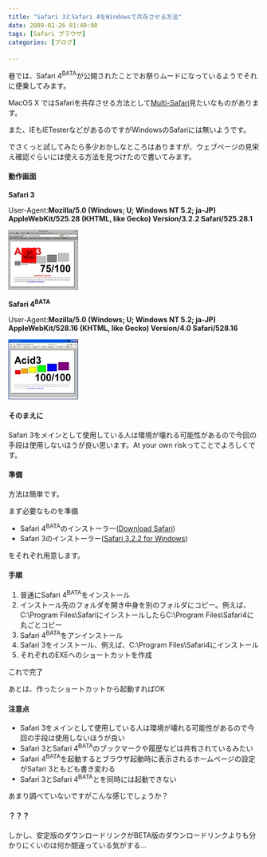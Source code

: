 ```yaml
---
title: "Safari 3とSafari 4をWindowsで共存させる方法"
date: 2009-02-26 01:40:00
tags: [Safari ブラウザ]
categories: [ブログ]

---
```


巷では、Safari 4<sup>BATA</sup>が公開されたことでお祭りムードになっているようでそれに便乗してみます。

MacOS X ではSafariを共存させる方法として[Multi-Safari][1]見たいなものがあります。

 [1]: http://michelf.com/projects/multi-safari/

また、IEもIETesterなどがあるのですがWindowsのSafariには無いようです。

でさくっと試してみたら多少おかしなところはありますが、ウェブページの見栄え確認ぐらいには使える方法を見つけたので書いてみます。

#### 動作画面

**Safari 3**

User-Agent:**Mozilla/5.0 (Windows; U; Windows NT 5.2; ja-JP) AppleWebKit/525.28 (KHTML, like Gecko) Version/3.2.2 Safari/525.28.1**

[![2009_0226_safari3_acid3][2]][3]

 [2]: /images/2009_0226_safari3_acid3_s.jpg
 [3]: /images/2009_0226_safari3_acid3.png

**Safari 4<sup>BATA</sup>**

User-Agent:**Mozilla/5.0 (Windows; U; Windows NT 5.2; ja-JP) AppleWebKit/528.16 (KHTML, like Gecko) Version/4.0 Safari/528.16**

[![2009_0226_safari4_acid3][4]][5]

 [4]: /images/2009_0226_safari4_acid3_s.jpg
 [5]: /images/2009_0226_safari4_acid3.png

#### そのまえに

<span class="warning">Safari 3をメインとして使用している人は環境が壊れる可能性があるので今回の手段は使用しないほうが良い思います。At your own riskってことでよろしくです。
</span>

#### 準備

方法は簡単です。

まず必要なものを準備

  * Safari 4<sup>BATA</sup>のインストーラー([Download Safari][6])
  * Safari 3のインストーラー([Safari 3.2.2 for Windows][7])

 [6]: http://www.apple.com/safari/download/
 [7]: http://support.apple.com/downloads/Safari_3_2_2_for_Windows

をそれぞれ用意します。

#### 手順

  1. 普通にSafari 4<sup>BATA</sup>をインストール
  2. インストール先のフォルダを開き中身を別のフォルダにコピー。例えば、C:\Program Files\SafariにインストールしたらC:\Program Files\Safari4に丸ごとコピー
  3. Safari 4<sup>BATA</sup>をアンインストール
  4. Safari 3をインストール、例えば、C:\Program Files\Safari4にインストール
  5. それぞれのEXEへのショートカットを作成

これで完了

あとは、作ったショートカットから起動すればOK

#### 注意点

  * Safari 3をメインとして使用している人は環境が壊れる可能性があるので今回の手段は使用しないほうが良い
  * Safari 3とSafari 4<sup>BATA</sup>のブックマークや履歴などは共有されているみたい
  * Safari 4<sup>BATA</sup>を起動するとブラウザ起動時に表示されるホームページの設定がSafari 3ともども書き変わる
  * Safari 3とSafari 4<sup>BATA</sup>とを同時には起動できない

あまり調べていないですがこんな感じでしょうか？

#### ？？？

しかし、安定版のダウンロードリンクがBETA版のダウンロードリンクよりも分かりにくいのは何か間違っている気がする...
